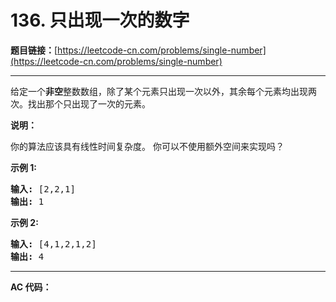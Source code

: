 # 136. 只出现一次的数字

**题目链接：**[https://leetcode-cn.com/problems/single-number](https://leetcode-cn.com/problems/single-number)

---

<div class="content__1Y2H">
 <div class="notranslate">
  <p>给定一个<strong>非空</strong>整数数组，除了某个元素只出现一次以外，其余每个元素均出现两次。找出那个只出现了一次的元素。</p> 
  <p><strong>说明：</strong></p> 
  <p>你的算法应该具有线性时间复杂度。 你可以不使用额外空间来实现吗？</p> 
  <p><strong>示例 1:</strong></p> 
  <pre class="language-text"><strong>输入:</strong> [2,2,1]
<strong>输出:</strong> 1
</pre> 
  <p><strong>示例&nbsp;2:</strong></p> 
  <pre class="language-text"><strong>输入:</strong> [4,1,2,1,2]
<strong>输出:</strong> 4</pre> 
 </div>
</div>

---

**AC 代码：**

```java

```